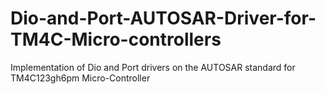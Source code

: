 # Dio-and-Port-AUTOSAR-Driver-for-TM4C-Micro-controllers
Implementation of Dio and Port drivers on the AUTOSAR standard for TM4C123gh6pm Micro-Controller

